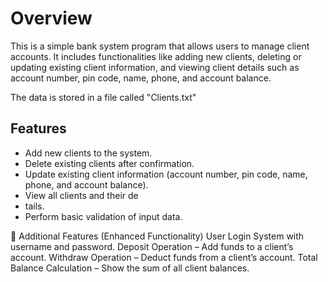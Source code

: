 # Overview
This is a simple bank system program that allows users to manage client accounts. It includes functionalities like adding new clients, deleting or updating existing client information, and viewing client details such as account number, pin code, name, phone, and account balance.

The data is stored in a file called "Clients.txt"

## Features
- Add new clients to the system.
- Delete existing clients after confirmation.
- Update existing client information (account number, pin code, name, phone, and account balance).
- View all clients and their de
- tails.
- Perform basic validation of input data.

🔐 Additional Features (Enhanced Functionality)
User Login System with username and password.
Deposit Operation – Add funds to a client’s account.
Withdraw Operation – Deduct funds from a client’s account.
Total Balance Calculation – Show the sum of all client balances.

